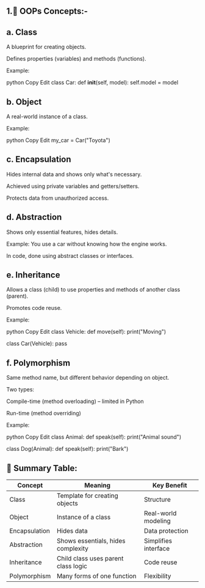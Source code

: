 ## 1.🧠 OOPs Concepts:-

## a. Class
A blueprint for creating objects.

Defines properties (variables) and methods (functions).

Example:

python
Copy
Edit
class Car:
    def __init__(self, model):
        self.model = model
## b. Object
A real-world instance of a class.

Example:

python
Copy
Edit
my_car = Car("Toyota")
## c. Encapsulation
Hides internal data and shows only what's necessary.

Achieved using private variables and getters/setters.

Protects data from unauthorized access.

## d. Abstraction
Shows only essential features, hides details.

Example: You use a car without knowing how the engine works.

In code, done using abstract classes or interfaces.

## e. Inheritance
Allows a class (child) to use properties and methods of another class (parent).

Promotes code reuse.

Example:

python
Copy
Edit
class Vehicle:
    def move(self): print("Moving")

class Car(Vehicle):
    pass
## f. Polymorphism
Same method name, but different behavior depending on object.

Two types:

Compile-time (method overloading) – limited in Python

Run-time (method overriding)

Example:

python
Copy
Edit
class Animal:
    def speak(self): print("Animal sound")

class Dog(Animal):
    def speak(self): print("Bark")
## 🔁 Summary Table:
| Concept       | Meaning                             | Key Benefit          |
| ------------- | ----------------------------------- | -------------------- |
| Class         | Template for creating objects       | Structure            |
| Object        | Instance of a class                 | Real-world modeling  |
| Encapsulation | Hides data                          | Data protection      |
| Abstraction   | Shows essentials, hides complexity  | Simplifies interface |
| Inheritance   | Child class uses parent class logic | Code reuse           |
| Polymorphism  | Many forms of one function          | Flexibility          |


